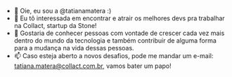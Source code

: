 - 👋 Oie, eu sou a @tatianamatera :)
- 👀 Eu tô interessada em encontrar e atrair os melhores devs pra trabalhar na Collact, startup da Stone!
- 💞️ Gostaria de conhecer pessoas com vontade de crescer cada vez mais dentro do mundo da tecnologia e também contribuir de alguma forma para a mudança na vida dessas pessoas.
- 📫 Caso esteja aberto a novos desafios, pode me mandar um e-mail: tatiana.matera@collact.com.br, vamos bater um papo! 

<!---
tatianamatera/tatianamatera is a ✨ special ✨ repository because its `README.md` (this file) appears on your GitHub profile.
You can click the Preview link to take a look at your changes.
--->
